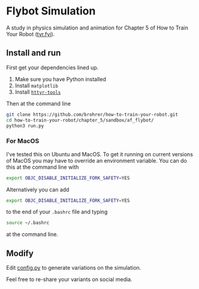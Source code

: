 # Flybot Simulation

A study in physics simulation and animation for Chapter 5 of How to Train Your Robot ([tyr.fyi](https://tyr.fyi)).

## Install and run

First get your dependencies lined up.

1. Make sure you have Python installed
2. Install `matplotlib`
3. Install [`httyr-tools`](https://github.com/brohrer/httyr-tools)

Then at the command line

```bash
git clone https://github.com/brohrer/how-to-train-your-robot.git
cd how-to-train-your-robot/chapter_5/sandbox/af_flybot/
python3 run.py
```

### For MacOS

I've tested this on Ubuntu and MacOS. To get it running on current versions of MacOS you may have to override an
environment variable. You can do this at the command line with

```bash
export OBJC_DISABLE_INITIALIZE_FORK_SAFETY=YES
```

Alternatively you can add

```bash
export OBJC_DISABLE_INITIALIZE_FORK_SAFETY=YES
```

to the end of your `.bashrc` file and typing

```bash
source ~/.bashrc
```

at the command line.


## Modify

Edit [config.py](https://github.com/brohrer/how-to-train-your-robot/blob/main/chapter_5/sandbox/af_flybot/config.py)
to generate variations on the simulation.

Feel free to re-share your variants on social media.
